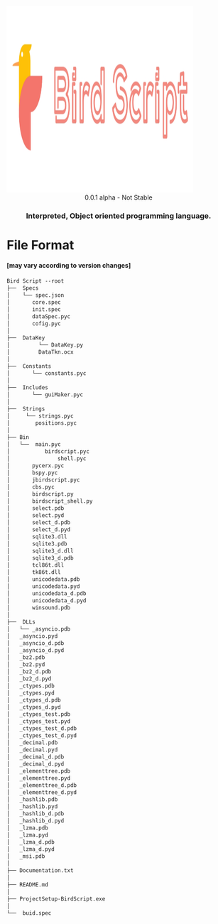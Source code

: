 
<img src="bslogowt.jpg" height="420px" width="420px">
<div align="center">
0.0.1 alpha - Not Stable


<h3>Interpreted, Object oriented programming language.</h3></div>

# File Format
#### [may vary according to version changes]
```
Bird Script --root
├──  Specs
│	 └── spec.json
│		core.spec
│	  	init.spec
│		dataSpec.pyc	
│		cofig.pyc
│
├──  DataKey
│         └── DataKey.py
│		  DataTkn.ocx  
│
├──  Constants
│		└── constants.pyc	
│
├──  Includes
│		└── guiMaker.pyc
│
├──  Strings
│	  └── strings.pyc
│		 positions.pyc
│
├── Bin
│	└──  main.pyc
│	        birdscript.pyc
│    	        shell.pyc
│		pycerx.pyc
│		bspy.pyc
│		jbirdscript.pyc
│		cbs.pyc
│		birdscript.py
│		birdscript_shell.py
│		select.pdb
│		select.pyd
│		select_d.pdb
│		select_d.pyd
│		sqlite3.dll
│		sqlite3.pdb
│		sqlite3_d.dll
│		sqlite3_d.pdb
│		tcl86t.dll
│		tk86t.dll
│		unicodedata.pdb
│		unicodedata.pyd
│		unicodedata_d.pdb
│		unicodedata_d.pyd
│		winsound.pdb
│     
├──  DLLs
│	└── _asyncio.pdb
│	_asyncio.pyd
│	_asyncio_d.pdb
│	_asyncio_d.pyd
│	_bz2.pdb
│	_bz2.pyd
│	_bz2_d.pdb
│	_bz2_d.pyd
│	_ctypes.pdb
│	_ctypes.pyd
│	_ctypes_d.pdb
│	_ctypes_d.pyd
│	_ctypes_test.pdb
│	_ctypes_test.pyd
│	_ctypes_test_d.pdb
│	_ctypes_test_d.pyd
│	_decimal.pdb
│	_decimal.pyd
│	_decimal_d.pdb
│	_decimal_d.pyd
│	_elementtree.pdb
│	_elementtree.pyd
│	_elementtree_d.pdb
│	_elementtree_d.pyd
│	_hashlib.pdb
│	_hashlib.pyd
│	_hashlib_d.pdb
│	_hashlib_d.pyd
│	_lzma.pdb
│	_lzma.pyd
│	_lzma_d.pdb
│	_lzma_d.pyd
│	_msi.pdb
│
├── Documentation.txt
│
├── README.md
│
├── ProjectSetup-BirdScript.exe
│
└──  buid.spec
```





